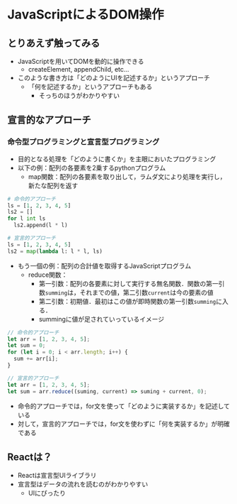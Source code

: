 # JavaScriptによるDOM操作
## とりあえず触ってみる
- JavaScriptを用いてDOMを動的に操作できる
  - createElement, appendChild, etc...
- このような書き方は「どのようにUIを記述するか」というアプローチ
  - 「何を記述するか」というアプローチもある
    - そっちのほうがわかりやすい

## 宣言的なアプローチ
### 命令型プログラミングと宣言型プログラミング
- 目的となる処理を「どのように書くか」を主眼においたプログラミング
- 以下の例：配列の各要素を2乗するpythonプログラム
  - map関数：配列の各要素を取り出して，ラムダ文により処理を実行し，新たな配列を返す
```python
# 命令的アプローチ
ls = [1, 2, 3, 4, 5]
ls2 = []
for l int ls
  ls2.append(l * l)

# 宣言的アプローチ
ls = [1, 2, 3, 4, 5]
ls2 = map(lambda l: l * l, ls)
```
- もう一個の例：配列の合計値を取得するJavaScriptプログラム
  - reduce関数：
    - 第一引数：配列の各要素に対して実行する無名関数．関数の第一引数`summing`は，それまでの値，第二引数`current`は今の要素の値
    - 第二引数：初期値．最初はこの値が即時関数の第一引数`summing`に入る．
    - summingに値が足されていっているイメージ
```js
// 命令的アプローチ
let arr = [1, 2, 3, 4, 5];
let sum = 0;
for (let i = 0; i < arr.length; i++) {
  sum += arr[i];
}

// 宣言的アプローチ
let arr = [1, 2, 3, 4, 5];
let sum = arr.reduce((suming, current) => suming + current, 0);
```
- 命令的アプローチでは，for文を使って「どのように実装するか」を記述している
- 対して，宣言的アプローチでは，for文を使わずに「何を実装するか」が明確である

## Reactは？
- Reactは宣言型UIライブラリ
- 宣言型はデータの流れを読むのがわかりやすい
  - UIにぴったり